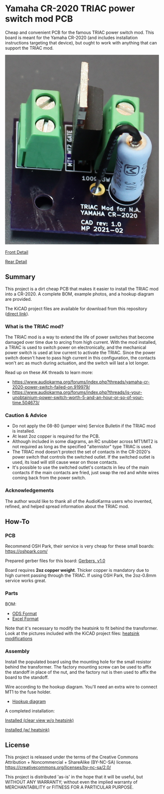# Yamaha CR-2020 TRIAC power switch mod PCB
Cheap and convenient PCB for the famous TRIAC power switch mod. This board is meant for the Yamaha CR-2020 (and includes installation instructions targeting that device), but ought to work with anything that can support the TRIAC mod.

![Finished Board](img/board_complete_no_heatsink.jpg?raw=true "Finished Board (no heatsink)")

[Front Detail](img/board_front.jpg?raw=true)

[Rear Detail](img/board_rear.jpg?raw=true)

## Summary
This project is a dirt cheap PCB that makes it easier to install the TRIAC mod into a CR-2020. A complete BOM, example photos, and a hookup diagram are provided.

The KiCAD project files are available for download from this repository ([direct link](https://github.com/flakzilla/cr2020-TRIAC-mod/tree/main/CR-2020%20TRIAC%20power%20switch%20mod)).

### What is the TRIAC mod?
The TRIAC mod is a way to extend the life of power switches that become damaged over time due to arcing from high current. With the mod installed, a TRIAC is used to switch power on electronically, and the mechanical power switch is used at low current to activate the TRIAC. Since the power switch doesn't have to pass high current in this configuration, the contacts won't arc as much during actuation, and the switch will last a lot longer.

Read up on these AK threads to learn more:
* https://www.audiokarma.org/forums/index.php?threads/yamaha-cr-2020-power-switch-failed-on.919979/
* https://www.audiokarma.org/forums/index.php?threads/is-your-unobtainium-power-switch-worth-5-and-an-hour-or-so-of-your-time.504673/

### Caution & Advice
* Do not apply the 08-80 (jumper wire) Service Bulletin if the TRIAC mod is installed.
* At least 2oz copper is required for the PCB.
* Although included in some diagrams, an RC snubber across MT1/MT2 is not required as long as the specified "alternistor" type TRIAC is used.
* The TRIAC mod doesn't protect the set of contacts in the CR-2020's power switch that controls the switched outlet. If the switched outlet is used, its load will still cause wear on those contacts.
* It's possible to use the switched outlet's contacts in lieu of the main contacts if the main contacts are fried, just swap the red and white wires coming back from the power switch.

### Acknowledgements
The author would like to thank all of the AudioKarma users who invented, refined, and helped spread information about the TRIAC mod.

## How-To
### PCB
Recommend OSH Park, their service is very cheap for these small boards: https://oshpark.com/

Prepared gerber files for this board: [Gerbers, v1.0](https://github.com/flakzilla/cr2020-TRIAC-mod/blob/main/CR-2020%20TRIAC%20power%20switch%20mod/gerber%20zips/gerbers%20v1.0.zip)

Board requires **2oz copper weight**. Thicker copper is mandatory due to high current passing through the TRIAC. If using OSH Park, the 2oz-0.8mm service works great.

### Parts
BOM:
* [ODS Format](https://github.com/flakzilla/cr2020-TRIAC-mod/blob/main/CR-2020%20TRIAC%20power%20switch%20mod/BOM/BOM.ods)
* [Excel Format](https://github.com/flakzilla/cr2020-TRIAC-mod/blob/main/CR-2020%20TRIAC%20power%20switch%20mod/BOM/BOM.xlsx)

Note that it's necessary to modify the heatsink to fit behind the transformer. Look at the pictures included with the KiCAD project files: [heatsink modifications](https://github.com/flakzilla/cr2020-TRIAC-mod/tree/main/CR-2020%20TRIAC%20power%20switch%20mod/reference/heatsink)

### Assembly
Install the populated board using the mounting hole for the small resistor behind the transformer. The factory mounting screw can be used to affix the standoff in place of the nut, and the factory nut is then used to affix the board to the standoff.

Wire according to the hookup diagram. You'll need an extra wire to connect MT1 to the fuse holder.
* [Hookup diagram](img/hookup_diagram.png?raw=true)

A completed installation:

[Installed (clear view w/o heatsink)](img/installed_no_heatsink.jpg?raw=true)

[Installed (w/ heatsink)](img/installed_heatsink.jpg?raw=true)

## License
This project is released under the terms of the Creative Commons Attribution + Noncommercial + ShareAlike (BY-NC-SA) license. https://creativecommons.org/licenses/by-nc-sa/2.0/

This project is distributed 'as-is' in the hope that it will be useful, but WITHOUT ANY WARRANTY; without even the implied warranty of MERCHANTABILITY or FITNESS FOR A PARTICULAR PURPOSE.

